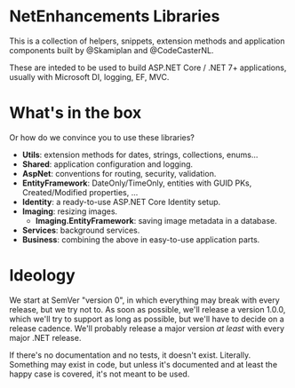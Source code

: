 # NetEnhancements Libraries

This is a collection of helpers, snippets, extension methods and application components built by @Skamiplan and @CodeCasterNL.

These are inteded to be used to build ASP.NET Core / .NET 7+ applications, usually with Microsoft DI, logging, EF, MVC.

# What's in the box
Or how do we convince you to use these libraries?

* **Utils**: extension methods for dates, strings, collections, enums...
* **Shared**: application configuration and logging.
* **AspNet**: conventions for routing, security, validation.
* **EntityFramework**: DateOnly/TimeOnly, entities with GUID PKs, Created/Modified properties, ...
* **Identity**: a ready-to-use ASP.NET Core Identity setup.
* **Imaging**: resizing images.
  * **Imaging.EntityFramework**: saving image metadata in a database.
* **Services**: background services.
* **Business**: combining the above in easy-to-use application parts.

# Ideology
We start at SemVer "version 0", in which everything may break with every release, but we try not to. As soon as possible, we'll release a version 1.0.0, which we'll try to support as long as possible, but we'll have to decide on a release cadence. We'll probably release a major version _at least_ with every major .NET release.

If there's no documentation and no tests, it doesn't exist. Literally. Something may exist in code, but unless it's documented and at least the happy case is covered, it's not meant to be used.
